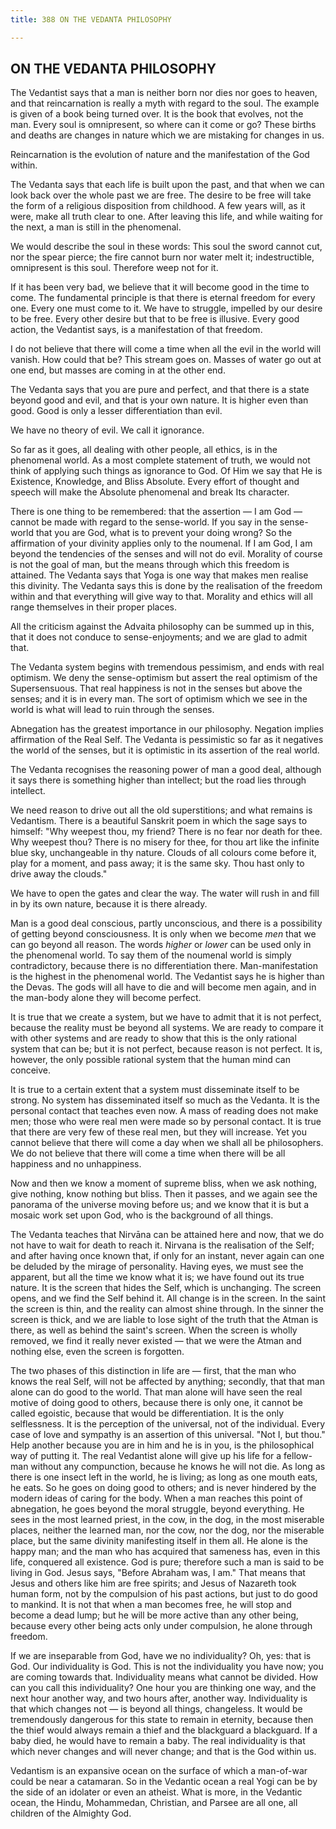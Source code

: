 ```yaml
---
title: 388 ON THE VEDANTA PHILOSOPHY

---
```

  

## ON THE VEDANTA PHILOSOPHY

The Vedantist says that a man is neither born nor dies nor goes to
heaven, and that reincarnation is really a myth with regard to the soul.
The example is given of a book being turned over. It is the book that
evolves, not the man. Every soul is omnipresent, so where can it come or
go? These births and deaths are changes in nature which we are mistaking
for changes in us.

Reincarnation is the evolution of nature and the manifestation of the
God within.

The Vedanta says that each life is built upon the past, and that when we
can look back over the whole past we are free. The desire to be free
will take the form of a religious disposition from childhood. A few
years will, as it were, make all truth clear to one. After leaving this
life, and while waiting for the next, a man is still in the phenomenal.

We would describe the soul in these words: This soul the sword cannot
cut, nor the spear pierce; the fire cannot burn nor water melt it;
indestructible, omnipresent is this soul. Therefore weep not for it.

If it has been very bad, we believe that it will become good in the time
to come. The fundamental principle is that there is eternal freedom for
every one. Every one must come to it. We have to struggle, impelled by
our desire to be free. Every other desire but that to be free is
illusive. Every good action, the Vedantist says, is a manifestation of
that freedom.

I do not believe that there will come a time when all the evil in the
world will vanish. How could that be? This stream goes on. Masses of
water go out at one end, but masses are coming in at the other end.

The Vedanta says that you are pure and perfect, and that there is a
state beyond good and evil, and that is your own nature. It is higher
even than good. Good is only a lesser differentiation than evil.

We have no theory of evil. We call it ignorance.

So far as it goes, all dealing with other people, all ethics, is in the
phenomenal world. As a most complete statement of truth, we would not
think of applying such things as ignorance to God. Of Him we say that He
is Existence, Knowledge, and Bliss Absolute. Every effort of thought and
speech will make the Absolute phenomenal and break Its character.

There is one thing to be remembered: that the assertion — I am God —
cannot be made with regard to the sense-world. If you say in the
sense-world that you are God, what is to prevent your doing wrong? So
the affirmation of your divinity applies only to the noumenal. If I am
God, I am beyond the tendencies of the senses and will not do evil.
Morality of course is not the goal of man, but the means through which
this freedom is attained. The Vedanta says that Yoga is one way that
makes men realise this divinity. The Vedanta says this is done by the
realisation of the freedom within and that everything will give way to
that. Morality and ethics will all range themselves in their proper
places.

All the criticism against the Advaita philosophy can be summed up in
this, that it does not conduce to sense-enjoyments; and we are glad to
admit that.

The Vedanta system begins with tremendous pessimism, and ends with real
optimism. We deny the sense-optimism but assert the real optimism of the
Supersensuous. That real happiness is not in the senses but above the
senses; and it is in every man. The sort of optimism which we see in the
world is what will lead to ruin through the senses.

Abnegation has the greatest importance in our philosophy. Negation
implies affirmation of the Real Self. The Vedanta is pessimistic so far
as it negatives the world of the senses, but it is optimistic in its
assertion of the real world.

The Vedanta recognises the reasoning power of man a good deal, although
it says there is something higher than intellect; but the road lies
through intellect.

We need reason to drive out all the old superstitions; and what remains
is Vedantism. There is a beautiful Sanskrit poem in which the sage says
to himself: "Why weepest thou, my friend? There is no fear nor death for
thee. Why weepest thou? There is no misery for thee, for thou art like
the infinite blue sky, unchangeable in thy nature. Clouds of all colours
come before it, play for a moment, and pass away; it is the same sky.
Thou hast only to drive away the clouds."

We have to open the gates and clear the way. The water will rush in and
fill in by its own nature, because it is there already.

Man is a good deal conscious, partly unconscious, and there is a
possibility of getting beyond consciousness. It is only when we become
*men* that we can go beyond all reason. The words *higher* or *lower*
can be used only in the phenomenal world. To say them of the noumenal
world is simply contradictory, because there is no differentiation
there. Man-manifestation is the highest in the phenomenal world. The
Vedantist says he is higher than the Devas. The gods will all have to
die and will become men again, and in the man-body alone they will
become perfect.

It is true that we create a system, but we have to admit that it is not
perfect, because the reality must be beyond all systems. We are ready to
compare it with other systems and are ready to show that this is the
only rational system that can be; but it is not perfect, because reason
is not perfect. It is, however, the only possible rational system that
the human mind can conceive.

It is true to a certain extent that a system must disseminate itself to
be strong. No system has disseminated itself so much as the Vedanta. It
is the personal contact that teaches even now. A mass of reading does
not make men; those who were real men were made so by personal contact.
It is true that there are very few of these real men, but they will
increase. Yet you cannot believe that there will come a day when we
shall all be philosophers. We do not believe that there will come a time
when there will be all happiness and no unhappiness.

Now and then we know a moment of supreme bliss, when we ask nothing,
give nothing, know nothing but bliss. Then it passes, and we again see
the panorama of the universe moving before us; and we know that it is
but a mosaic work set upon God, who is the background of all things.

The Vedanta teaches that Nirvāna can be attained here and now, that we
do not have to wait for death to reach it. Nirvana is the realisation of
the Self; and after having once known that, if only for an instant,
never again can one be deluded by the mirage of personality. Having
eyes, we must see the apparent, but all the time we know what it is; we
have found out its true nature. It is the screen that hides the Self,
which is unchanging. The screen opens, and we find the Self behind it.
All change is in the screen. In the saint the screen is thin, and the
reality can almost shine through. In the sinner the screen is thick, and
we are liable to lose sight of the truth  that the Atman is there, as
well as behind the saint's screen. When the screen is wholly removed, we
find it really never existed — that we were the Atman and nothing else,
even the screen is forgotten.

The two phases of this distinction in life are — first, that the man who
knows the real Self, will not be affected by anything; secondly, that
that man alone can do good to the world. That man alone will have seen
the real motive of doing good to others, because there is only one, it
cannot be called egoistic, because that would be differentiation. It is
the only selflessness. It is the perception of the universal, not of the
individual. Every case of love and sympathy is an assertion of this
universal. "Not I, but thou." Help another because you are in him and he
is in you, is the philosophical way of putting it. The real Vedantist
alone will give up his life for a fellow-man without any compunction,
because he knows he will not die. As long as there is one insect left in
the world, he is living; as long as one mouth eats, he eats. So he goes
on doing good to others; and is never hindered by the modern ideas of
caring for the body. When a man reaches this point of abnegation, he
goes beyond the moral struggle, beyond everything. He sees in the most
learned priest, in the cow, in the dog, in the most miserable places,
neither the learned man, nor the cow, nor the dog, nor the miserable
place, but the same divinity manifesting itself in them all. He alone is
the happy man; and the man who has acquired that sameness has, even in
this life, conquered all existence. God is pure; therefore such a man is
said to be living in God. Jesus says, "Before Abraham was, I am." That
means that Jesus and others like him are free spirits; and Jesus of
Nazareth took human form, not by the compulsion of his past actions, but
just to do good to mankind. It is not that when a man becomes free, he
will stop and become a dead lump; but he will be more active than any
other being, because every other being acts only under compulsion, he
alone through freedom.

If we are inseparable from God, have we no individuality? Oh, yes: that
is God. Our individuality is God. This is not the individuality you have
now; you are coming towards that. Individuality means what cannot be
divided. How can you call this individuality? One hour you are thinking
one way, and the next hour another way, and two hours after, another
way. Individuality is that which changes not — is beyond all things,
changeless. It would be tremendously dangerous for this state to remain
in eternity, because then the thief would always remain a thief and the
blackguard a blackguard. If a baby died, he would have to remain a baby.
The real individuality is that which never changes and will never
change; and that is the God within us.

Vedantism is an expansive ocean on the surface of which a man-of-war
could be near a catamaran. So in the Vedantic ocean a real Yogi can be
by the side of an idolater or even an atheist. What is more, in the
Vedantic ocean, the Hindu, Mohammedan, Christian, and Parsee are all
one, all children of the Almighty God.